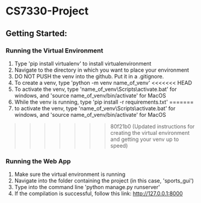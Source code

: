 # CS7330-Project

## Getting Started:
### Running the Virtual Environment
1. Type 'pip install virtualenv' to install virtualenvironment
2. Navigate to the directory in which you want to place your environment
3. DO NOT PUSH the venv into the github. Put it in a .gitignore.
4. To create a venv, type 'python -m venv name_of_venv'
<<<<<<< HEAD
5. To activate the venv, type 'name_of_venv\Scripts\activate.bat' for windows, and 'source name_of_venv/bin/activate' for MacOS
6. While the venv is running, type 'pip install -r requirements.txt'
=======
5. to activate the venv, type 'name_of_venv\Scripts\activate.bat' for windows, and 'source name_of_venv/bin/activate' for MacOS
>>>>>>> 80f21b0 (Updated instructions for creating the virtual environment and getting your venv up to speed)

### Running the Web App
1. Make sure the virtual environment is running
2. Navigate into the folder containing the project (in this case, 'sports_gui')
3. Type into the command line 'python manage.py runserver'
4. If the compilation is successful, follow this link: http://127.0.0.1:8000